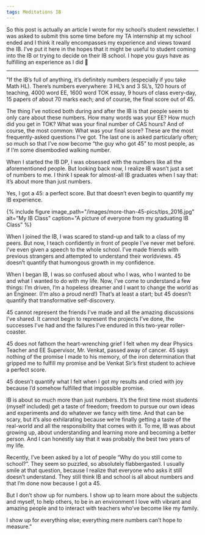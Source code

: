 ```yaml
---
tags: Meditations IB
---
```


So this post is actually an article I wrote for my school’s student newsletter. I was asked to submit this some time before my TA internship at my school ended and I think it really encompasses my experience and views toward the IB. I’ve put it here in the hopes that it might be useful to student coming into the IB or trying to decide on their IB school. I hope you guys have as fulfilling an experience as I did 🙂

---

"If the IB’s full of anything, it’s definitely numbers (especially if you take Math HL). There’s numbers everywhere: 3 HL’s and 3 SL’s, 120 hours of teaching, 4000 word EE, 1600 word TOK essay, 9 hours of class every-day, 15 papers of about 70 marks each; and of course, the final score out of 45.

The thing I’ve noticed both during and after the IB is that people seem to only care about these numbers. How many words was your EE? How much did you get in TOK? What was your final number of CAS hours? And of course, the most common: What was your final score? These are the most frequently-asked questions I’ve got. The last one is asked particularly often; so much so that I’ve now become “the guy who got 45” to most people, as if I’m some disembodied walking number.

When I started the IB DP, I was obsessed with the numbers like all the aforementioned people. But looking back now, I realize IB wasn’t just a set of numbers to me. I think I speak for almost-all IB graduates when I say that: it’s about more than just numbers.

Yes, I got a 45: a perfect score. But that doesn’t even begin to quantify my IB experience.

{% include figure image_path="/images/more-than-45-pics/tips_2016.jpg" alt="My IB Class" caption="A picture of everyone from my graduating IB Class" %}


When I joined the IB, I was scared to stand-up and talk to a class of my peers. But now, I teach confidently in front of people I’ve never met before. I’ve even given a speech to the whole school. I’ve made friends with previous strangers and attempted to understand their worldviews. 45 doesn’t quantify that humongous growth in my confidence.

When I began IB, I was so confused about who I was, who I wanted to be and what I wanted to do with my life. Now, I’ve come to understand a few things: I’m driven, I’m a hopeless dreamer and I want to change the world as an Engineer. (I’m also a proud nerd!) That’s at least a start; but 45 doesn’t quantify that transformative self-discovery.

45 cannot represent the friends I’ve made and all the amazing discussions I’ve shared. It cannot begin to represent the projects I’ve done, the successes I’ve had and the failures I’ve endured in this two-year roller-coaster.

45 does not fathom the heart-wrenching grief I felt when my dear Physics Teacher and EE Supervisor, Mr. Venkat, passed away of cancer. 45 says nothing of the promise I made to his memory, of the iron determination that gripped me to fulfill my promise and be Venkat Sir’s first student to achieve a perfect score.

45 doesn’t quantify what I felt when I got my results and cried with joy because I’d somehow fulfilled that impossible promise.

IB is about so much more than just numbers. It’s the first time most students (myself included) get a taste of freedom; freedom to pursue our own ideas and experiments and do whatever we fancy with time. And that can be scary, but it’s also exhilarating because we’re finally getting a taste of the real-world and all the responsibility that comes with it. To me, IB was about growing up, about understanding and learning more and becoming a better person. And I can honestly say that it was probably the best two years of my life.

Recently, I’ve been asked by a lot of people “Why do you still come to school?”. They seem so puzzled, so absolutely flabbergasted. I usually smile at that question, because I realize that everyone who asks it still doesn’t understand. They still think IB and school is all about numbers and that I’m done now because I got a 45.

But I don’t show up for numbers. I show up to learn more about the subjects and myself, to help others, to be in an environment I love with vibrant and amazing people and to interact with teachers who’ve become like my family.

I show up for everything else; everything mere numbers can’t hope to measure."
